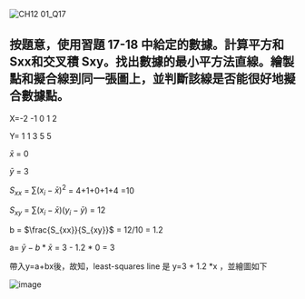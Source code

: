 ![CH12 01_Q17](https://github.com/user-attachments/assets/a60ced1c-29fd-42be-981b-b1c08fb930e5)

按題意，使用習題 17-18 中給定的數據。計算平方和 Sxx和交叉積 Sxy。找出數據的最小平方法直線。繪製點和擬合線到同一張圖上，並判斷該線是否能很好地擬合數據點。
---

X=-2 -1  0  1  2

Y= 1  1  3  5  5

$\bar{x}$ = 0

$\bar{y}$ = 3

$S_{xx}$ = $\sum{(x_i-\bar{x})^2}$ = 4+1+0+1+4 =10

$S_{xy}$ = $\sum{(x_i-\bar{x})(y_i-\bar{y})}$ = 12

b = $\frac{S_{xx}}{S_{xy}}$ = 12/10 = 1.2

a= $\bar{y}-b*\bar{x}$ = 3 - 1.2 * 0 = 3

帶入y=a+bx後，故知，least-squares line 是 y=3 + 1.2 *x ，並繪圖如下

![image](https://github.com/user-attachments/assets/1a2c6af1-d73e-497c-9685-1138d224e94a)
